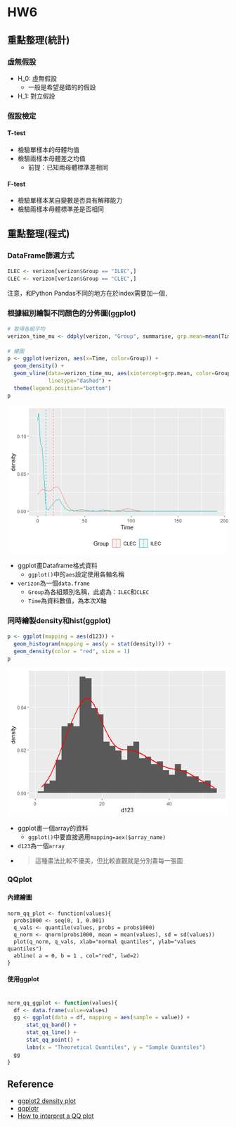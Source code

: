 # HW6

## 重點整理(統計)
### 虛無假設
+ H_0: 虛無假設
  + 一般是希望是錯的的假設
+ H_1: 對立假設


### 假設檢定
#### T-test
+ 檢驗單樣本的母體均值
+ 檢驗兩樣本母體差之均值
  + 前提：已知兩母體標準差相同

#### F-test
+ 檢驗單樣本某自變數是否具有解釋能力
+ 檢驗兩樣本母體標準差是否相同


## 重點整理(程式)
### DataFrame篩選方式
```R
ILEC <- verizon[verizon$Group == "ILEC",]
CLEC <- verizon[verizon$Group == "CLEC",]
```
注意，和Python Pandas不同的地方在於index需要加一個`,`

### 根據組別繪製不同顏色的分佈圖(ggplot)
```R
# 取得各組平均
verizon_time_mu <- ddply(verizon, "Group", summarise, grp.mean=mean(Time))

# 繪圖
p <- ggplot(verizon, aes(x=Time, color=Group)) +
  geom_density() +
  geom_vline(data=verizon_time_mu, aes(xintercept=grp.mean, color=Group),
             linetype="dashed") +
  theme(legend.position="bottom")
p
```
![](img/group_plot.png)

+ ggplot畫Dataframe格式資料
  + `ggplot()`中的`aes`設定使用各軸名稱
+ `verizon`為一個`data.frame`
  + `Group`為各組類別名稱，此處為：`ILEC`和`CLEC`
  + `Time`為資料數值，為本次X軸



### 同時繪製density和hist(ggplot)
```R
p <- ggplot(mapping = aes(d123)) +
  geom_histogram(mapping = aes(y = stat(density))) +
  geom_density(color = "red", size = 1)
p
```
![](img/density_hist_plot.png)

+ ggplot畫一個array的資料
  + `ggplot()`中要直接適用`mapping=aex($array_name)`
+ `d123`為一個`array`
+ > 這種畫法比較不優美，但比較直觀就是分別畫每一張圖


### QQplot

#### 內建繪圖
```
norm_qq_plot <- function(values){
  probs1000 <- seq(0, 1, 0.001)
  q_vals <- quantile(values, probs = probs1000)
  q_norm <- qnorm(probs1000, mean = mean(values), sd = sd(values))
  plot(q_norm, q_vals, xlab="normal quantiles", ylab="values quantiles")
  abline( a = 0, b = 1 , col="red", lwd=2)
}
```

#### 使用ggplot
```R

norm_qq_ggplot <- function(values){
  df <- data.frame(value=values)
  gg <- ggplot(data = df, mapping = aes(sample = value)) +
      stat_qq_band() +
      stat_qq_line() +
      stat_qq_point() +
      labs(x = "Theoretical Quantiles", y = "Sample Quantiles")
  gg
}
```


## Reference
+ [ggplot2 density plot](http://www.sthda.com/english/wiki/ggplot2-density-plot-quick-start-guide-r-software-and-data-visualization)
+ [qqplotr](https://cran.r-project.org/web/packages/qqplotr/readme/README.html)
+ [How to interpret a QQ plot](https://stats.stackexchange.com/questions/101274/how-to-interpret-a-qq-plot?fbclid=IwAR04svi9CyQe10jAcMgI9WXMjmLvuNKI9iGHFBKJ4BWLxtw6K2V4mP3J0UY)
